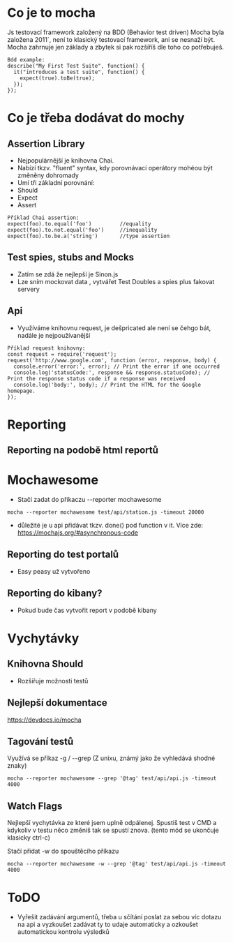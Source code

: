 # Co je to mocha
Js testovací framework založený na BDD (Behavior test driven)
Mocha byla založena 2011´, není to klasický testovací framework, ani se nesnaží být.
Mocha zahrnuje jen základy a zbytek si pak rozšíříš dle toho co potřebuješ.

```
Bdd example:
describe("My First Test Suite", function() {
  it("introduces a test suite", function() {
    expect(true).toBe(true);
  });
});
```

# Co je třeba dodávat do mochy
## Assertion Library
- Nejpopulárnější je knihovna Chai.
- Nabízí tkzv. "fluent" syntax, kdy porovnávací operátory mohéou být změněny dohromady
- Umí tři základní porovnání:
 - Should
 - Expect
 - Assert
```
Příklad Chai assertion:
expect(foo).to.equal('foo')	     	//equality
expect(foo).to.not.equal('foo')	    //inequality
expect(foo).to.be.a('string')   	//type assertion
```

## Test spies, stubs and Mocks
 - Zatím se zdá že nejlepší je Sinon.js
 - Lze sním mockovat data , vytvářet Test Doubles a spies plus fakovat servery

## Api
- Využíváme knihovnu request, je dešpricated ale není se čehgo bát, nadále je nejpoužívanější
```
Příklad request knihovny:
const request = require('request');
request('http://www.google.com', function (error, response, body) {
  console.error('error:', error); // Print the error if one occurred
  console.log('statusCode:', response && response.statusCode); // Print the response status code if a response was received
  console.log('body:', body); // Print the HTML for the Google homepage.
});
```

# Reporting
## Reporting na podobě html reportů
# Mochawesome
 - Stačí zadat do příkaczu --reporter mochawesome
 ```
mocha --reporter mochawesome test/api/station.js -timeout 20000
```
- důležité je u api přidávat tkzv. done() pod function v it. Více zde: https://mochajs.org/#asynchronous-code

## Reporting do test portalů
 - Easy peasy už vytvořeno
## Reporting do kibany?
 - Pokud bude čas vytvořit report v podobě kibany

# Vychytávky
## Knihovna Should
- Rozšiřuje možnosti testů
## Nejlepší dokumentace
https://devdocs.io/mocha
## Tagování testů
Využívá se příkaz -g / --grep (Z unixu, známý jako že vyhledává shodné znaky)
```
mocha --reporter mochawesome --grep '@tag' test/api/api.js -timeout 4000
```

## Watch Flags
Nejlepší vychytávka ze které jsem uplně odpálenej.
Spustíš test v CMD a kdykoliv v testu něco změníš tak se spustí znova. (tento mód se ukončuje klasicky ctrl-c)

Stačí přidat -w do spouštěcího příkazu
```
mocha --reporter mochawesome -w --grep '@tag' test/api/api.js -timeout 4000
```

# ToDO
- Vyřešit zadávání argumentů, třeba u sčítání poslat za sebou víc dotazu na api a vyzkoušet zadávat ty to udaje automaticky a ozkoušet automatickou kontrolu výsledků